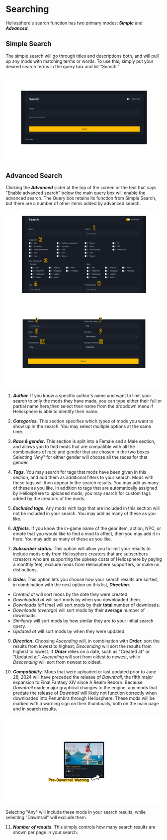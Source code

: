 # Searching

Heliosphere's search function has two primary modes: ***Simple*** and ***Advanced***.

## Simple Search

The simple search will go through titles and descriptions both, and will pull up any mods with matching terms or words.
To use this, simply put your desired search terms in the query box and hit "Search."

![simple-search-image](images/searching/simplesearch.png)

## Advanced Search

Clicking the ***Advanced*** slider at the top of the screen or the text that says "Enable advanced search" 
below the main query box will enable the advanced search.
The Query box retains its function from Simple Search, but there are a number of other items added by advanced search.

![advanced-search-image](images/searching/advsearch_1.png)
![advanced-search-image-2](images/searching/advsearch_2.png)

1. ***Author.*** If you know a specific author's name and want to limit your search to only the mods they have made, 
you can type either their full or partial name here,then select their name from the dropdown menu if Heliosphere is able to identify their name.

2. ***Categories.*** This section specifies which types of mods you want to show up in the search. 
You may select multiple options at the same time.

3. ***Race & gender.*** This section is split into a Female and a Male section, 
and allows you to find mods that are compatible with all the combinations of race and gender that are chosen in the two boxes. 
Selecting "Any" for either gender will choose all the races for that gender.

4. ***Tags.*** You may search for tags that mods have been given in this section, 
and add them as additional filters to your search.
Mods with these tags will then appear in the search results.
You may add as many of these as you like.
In addition to tags that are automatically assigned by Heliosphere to uploaded mods, 
you may search for custom tags added by the creators of the mods.

5. ***Excluded tags.*** Any mods with tags that are included in this section will not be included in your search.
You may add as many of these as you like.

6. ***Affects.*** If you know the in-game name of the gear item, action, NPC, or emote that you would like to find a mod to affect, 
then you may add it in here.
You may add as many of these as you like.

7. ***Subscriber status.*** This option will allow you to limit your results to include mods only from Heliosphere creators that are subscribers
(creators who are supporting the upkeep costs of Heliosphere by paying a monthly fee), exclude mods from Heliosphere supporters, or make no distinctions.

8. ***Order.*** This option lets you choose how your search results are sorted, in combination with the next option on this list, ***Direction.***
- *Created at* will sort mods by the date they were created.
- *Downloaded at* will sort mods by when you downloaded them.
- *Downloads (all time)* will sort mods by their **total** number of downloads.
- *Downloads (average)* will sort mods by their **average** number of downloads.
- *Similarity* will sort mods by how similar they are to your initial search query.
- *Updated at* will sort mods by when they were updated.

9. ***Direction.*** Choosing *Ascending* will, in combination with ***Order***, sort the results from lowest to highest; 
*Descending* will sort the results from highest to lowest. 
If ***Order*** relies on a date, such as "Created at" or "Updated at", *Ascending* will sort from oldest to newest, while *Descending* will sort from newest to oldest.

10. ***Compatibility.*** Mods that were uploaded or last updated prior to June 28, 2024 will have preceded the release of *Dawntrail*, the fifth major expansion to 
Final Fantasy XIV since A Realm Reborn. 
Because *Dawntrail* made major graphical changes to the engine, any mods that predate the release of *Dawntrail* will likely not function correctly when downloaded
into Penumbra through Heliosphere. These mods will be marked with a warning sign on their thumbnails, both on the main page and in search results.

![advanced-search-image-3](images/searching/advsearch_predtmod.png)

Selecting "Any" will include these mods in your search results, while selecting "Dawntrail" will exclude them.

11. ***Number of results.*** This simply controls how many search results are shown per page in your search.